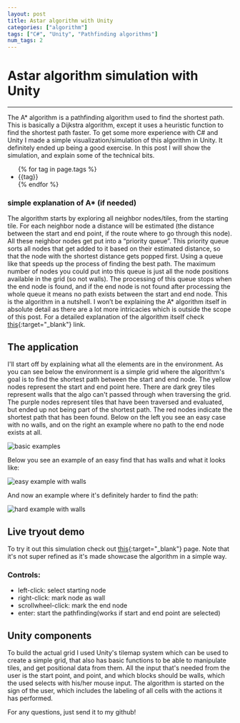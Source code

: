```yaml
---
layout: post
title: Astar algorithm with Unity
categories: ["algorithm"]
tags: ["C#", "Unity", "Pathfinding algorithms"]
num_tags: 2
---
```

# Astar algorithm simulation with Unity
---
<div class="intro">
The A* algorithm is a pathfinding algorithm used to find the shortest path. This is basically a Dijkstra algorithm, except it uses a heuristic function to find the shortest path faster. To get some more experience with C# and Unity I made a simple visualization/simulation of this algorithm in Unity. It definitely ended up being a good exercise. In this post I will show the simulation, and explain some of the technical bits.
</div>

<ul class="tags">
    {% for tag in page.tags %}
        <li>{{tag}}</li>
    {% endfor %}
</ul>

### simple explanation of A* (if needed)
The algorithm starts by exploring all neighbor nodes/tiles, from the starting tile. For each neighbor node a distance will be estimated (the distance between the start and end point, if the route where to go through this node). All these neighbor nodes get put into a “priority queue”. This priority queue sorts all nodes that get added to it based on their estimated distance, so that the node with the shortest distance gets popped first. Using a queue like that speeds up the process of finding the best path. The maximum number of nodes you could put into this queue is just all the node positions available in the grid (so not walls). The processing of this queue stops when the end node is found, and if the end node is not found after processing the whole queue it means no path exists between the start and end node. This is the algorithm in a nutshell. I won’t be explaining the A* algorithm itself in absolute detail as there are a lot more intricacies which is outside the scope of this post. For a detailed explanation of the algorithm itself check [this](https://www.simplilearn.com/tutorials/artificial-intelligence-tutorial/a-star-algorithm){:target="_blank"} link.

## The application
I'll start off by explaining what all the elements are in the environment. As you can see below the environment is a simple grid where the algorithm's goal is to find the shortest path between the start and end node. The yellow nodes represent the start and end point here. There are dark grey tiles represent walls that the algo can't passed through when traversing the grid. The purple nodes represent tiles that have been traversed and evaluated, but ended up not being part of the shortest path. The red nodes indicate the shortest path that has been found. Below on the left you see an easy case with no walls, and on the right an example where no path to the end node exists at all.

![basic examples]({{site.url}}/assets/images/astar/explain_base.png)

Below you see an example of an easy find that has walls and what it looks like:

![easy example with walls]({{site.url}}/assets/images/astar/easy_wall_example.png)

And now an example where it's definitely harder to find the path:

![hard example with walls]({{site.url}}/assets/images/astar/hard_wall_example.png)


## Live tryout demo
To try it out this simulation check out [this](https://satrya070.github.io/AstarWeb){:target="_blank"} page. Note that it's not super refined as it's made showcase the algorithm in a simple way.
### Controls:
- left-click: select starting node
- right-click: mark node as wall
- scrollwheel-click: mark the end node
- enter: start the pathfinding(works if start and end point are selected)

## Unity components
To build the actual grid I used Unity's tilemap system which can be used to create a simple grid, that also has basic functions to be able to manipulate tiles, and get positional data from them. All the input that's needed from the user is the start point, and point, and which blocks should be walls, which the used selects with his/her mouse input. The algorithm is started on the sign of the user, which includes the labeling of all cells with the actions it has performed.

For any questions, just send it to my github!

<!--
## Live tryout demo
To try it out this simulation check out [this](https://satrya070.github.io/AstarWeb){:target="_blank"} page. Note that it's not super refined as it's made showcase the algorithm in a simple way.
### Controls:
- left-click: select starting node
- right-click: mark node as wall
- scrollwheel-click: mark the end node
- enter: start the pathfinding(works if start and end point are selected)
-->